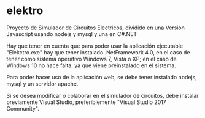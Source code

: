 # elektro
Proyecto de Simulador de Circuitos Electricos, dividido en una Versión Javascript usando nodejs y mysql y una en C#.NET

Hay que tener en cuenta que para poder usar la aplicación ejecutable "Elekctro.exe" hay que tener instalado .NetFramework 4.0, en el caso de tener como sistema operativo Windows 7, Vista o XP; en el caso de Windows 10 no hace falta, ya que viene preinstalado en el sistema.

Para poder hacer uso de la aplicación web, se debe tener instalado nodejs, mysql y un servidor apache.

Si se desea modificar o colaborar en el simulador de circuitos, debe instalar previamente Visual Studio, preferiblemente "Visual Studio 2017 Community".